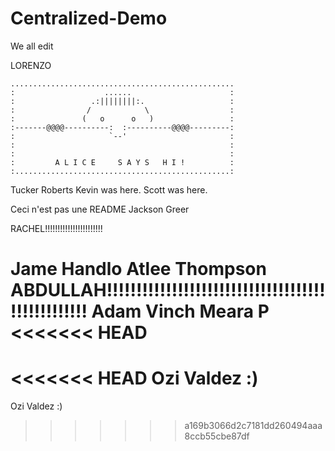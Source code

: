 # Centralized-Demo
We all edit

LORENZO


    ..................................................
    :                    ......                      :
    :                 .:||||||||:.                   :
    :                /            \                  :
    :               (   o      o   )                 :
    :-------@@@@----------:  :----------@@@@---------:
    :                     `--'                       :
    :                                                :
    :                                                :
    :         A L I C E     S A Y S   H I !          :
    :................................................:

Tucker Roberts
Kevin was here.
Scott was here.


Ceci n'est pas une README
Jackson Greer



RACHEL!!!!!!!!!!!!!!!!!!!!!!!




















Jame Handlo
Atlee Thompson
ABDULLAH!!!!!!!!!!!!!!!!!!!!!!!!!!!!!!!!!!!!!!!!!!!!!!!!!!
Adam Vinch
Meara P
<<<<<<< HEAD
=======

<<<<<<< HEAD
Ozi Valdez :)
=======
Ozi Valdez :)
>>>>>>> a169b3066d2c7181dd260494aaa8ccb55cbe87df
